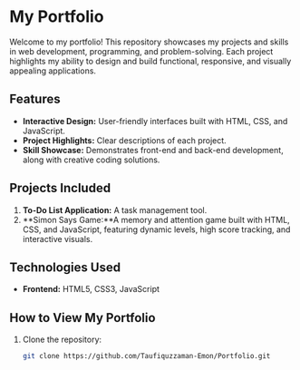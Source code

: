 # My Portfolio  

Welcome to my portfolio! This repository showcases my projects and skills in web development, programming, and problem-solving. Each project highlights my ability to design and build functional, responsive, and visually appealing applications.  

## Features  
- **Interactive Design:** User-friendly interfaces built with HTML, CSS, and JavaScript.  
- **Project Highlights:** Clear descriptions of each project.  
- **Skill Showcase:** Demonstrates front-end and back-end development, along with creative coding solutions.  

## Projects Included  
1. **To-Do List Application:** A task management tool.  
2. **Simon Says Game:**A memory and attention game built with HTML, CSS, and JavaScript, featuring dynamic levels, high score tracking, and interactive visuals.

## Technologies Used  
- **Frontend:** HTML5, CSS3, JavaScript 

## How to View My Portfolio  
1. Clone the repository:  
   ```bash
   git clone https://github.com/Taufiquzzaman-Emon/Portfolio.git
